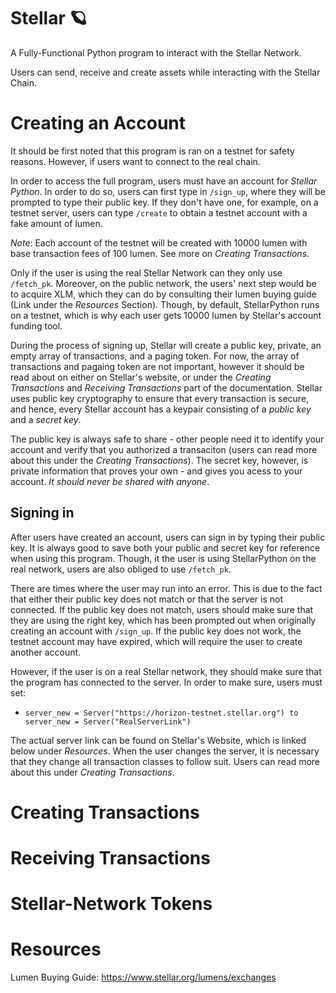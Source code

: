 # Stellar 🪐
 
 A Fully-Functional Python program to interact with the Stellar Network. 

Users can send, receive and create assets while interacting with the Stellar Chain.


# Creating an Account 

It should be first noted that this program is ran on a testnet for safety reasons. However, if users want to connect to the real chain. 

In order to access the full program, users must have an account for *Stellar Python*. In order to do so, users can first type in `/sign_up`, where they will be prompted to type their public key. If they don't have one, for example, on a testnet server, users can type `/create` to obtain a testnet account with a fake amount of lumen. 

*Note*: Each account of the testnet will be created with 10000 lumen with base transaction fees of 100 lumen. See more on *Creating Transactions*. 

Only if the user is using the real Stellar Network can they only use `/fetch_pk`. Moreover, on the public network, the users' next step would be to acquire XLM, which they can do by consulting their lumen buying guide (Link under the *Resources* Section). Though, by default, StellarPython runs on a testnet, which is why each user gets 10000 lumen by Stellar's account funding tool. 

During the process of signing up, Stellar will create a public key, private, an empty array of transactions, and a paging token. For now, the array of transactions and pagaing token are not important, however it should be read about on either on Stellar's website, or under the *Creating Transactions* and *Receiving Transactions* part of the documentation. Stellar uses public key cryptography to ensure that every transaction is secure, and hence, every Stellar account has a keypair consisting of a *public key* and a *secret key*. 

The public key is always safe to share - other people need it to identify your account and verify that you authorized a transaciton (users can read more about this under the *Creating Transactions*). The secret key, however, is private information that proves your own - and gives you acess to your account. *It should never be shared with anyone*.

## Signing in

After users have created an account, users can sign in by typing their public key. It is always good to save both your public and secret key for reference when using this program. Though, it the user is using StellarPython on the real network, users are also obliged to use `/fetch_pk`. 

There are times where the user may run into an error. This is due to the fact that either their public key does not match or that the server is not connected. If the public key does not match, users should make sure that they are using the right key, which has been prompted out when originally creating an account with `/sign_up`. If the public key does not work, the testnet account may have expired, which will require the user to create another account. 

However, if the user is on a real Stellar network, they should make sure that the program has connected to the server. In order to make sure, users must set:
- `server_new = Server("https://horizon-testnet.stellar.org") to server_new = Server("RealServerLink")` 

The actual server link can be found on Stellar's Website, which is linked below under *Resources*. When the user changes the server, it is necessary that they change all transaction classes to follow suit. Users can read more about this under *Creating Transactions*.


# Creating Transactions 


# Receiving Transactions 


# Stellar-Network Tokens


# Resources

Lumen Buying Guide: https://www.stellar.org/lumens/exchanges


